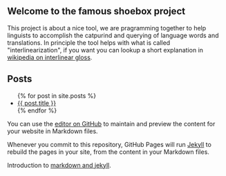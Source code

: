 ## Welcome to the famous shoebox project

This project is about a nice tool, we are pragramming together to help linguists to accomplish the catpurind and querying of language words and translations. In principle the tool helps with what is called "interlinearization", if you want you can lookup a short explanation in [wikipedia on interlinear gloss](https://en.wikipedia.org/wiki/Interlinear_gloss).

## Posts

<ul>
  {% for post in site.posts %}
    <li>
      <a href="{{ baseurl }}/{{ post.url }}">{{ post.title }}</a>
    </li>
  {% endfor %}
</ul>

You can use the [editor on GitHub](https://github.com/frankfurt-haskell-user-group/shoebox/edit/gh-pages/index.md) to maintain and preview the content for your website in Markdown files.

Whenever you commit to this repository, GitHub Pages will run [Jekyll](https://jekyllrb.com/) to rebuild the pages in your site, from the content in your Markdown files.

Introduction to [markdown and jekyll](markdown).


